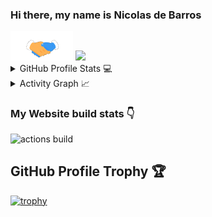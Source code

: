 ### Hi there, my name is Nicolas de Barros

<img src='https://github.com/Mitesh411/Mitesh411/blob/master/handshake.gif' width="100px" />

<img src="https://github-readme-streak-stats.herokuapp.com/?user=Nicolas123-coder"/>

<details> 
  <summary>GitHub Profile Stats 💻</summary>
  <br/>
    <a href="https://github.com/anuraghazra/github-readme-stats"><img alt="Nicolas" src="https://github-readme-stats.vercel.app/api/?username=Nicolas123-coder&show_icons=true&count_private=true&theme=default&hide_border=true&bg_color=fff&title_color=00E676&icon_color=00E676" height="192px"/></a>
  <a href="https://github.com/anuraghazra/github-readme-stats"><img alt="Nicolas Top Languages" src="https://github-readme-stats.vercel.app/api/top-langs/?username=Nicolas123-coder&langs_count=8&layout=compact&theme=default&hide_border=true&bg_color=fff&title_color=000&icon_color=000&hide=Jupyter%20Notebook" height="192px"/></a>
  <br/>
</details>

<details>
  <summary>Activity Graph 📈</summary>
  <br/>
<a href="https://github.com/ashutosh00710/github-readme-activity-graph"><img alt="Nicolas Activity Graph" src="https://activity-graph.herokuapp.com/graph/?username=Nicolas123-coder&bg_color=fff&color=000&line=00E676&point=000&hide_border=true" /></a>
</details>

### My Website build stats :point_down: 

![actions build](https://github.com/Nicolas123-coder/portifolio/actions/workflows/CI.yml/badge.svg)


## GitHub Profile Trophy 🏆
[![trophy](https://github-profile-trophy.vercel.app/?username=Nicolas123-coder&row=1&margin-w=15)](https://github.com/ryo-ma/github-profile-trophy)
